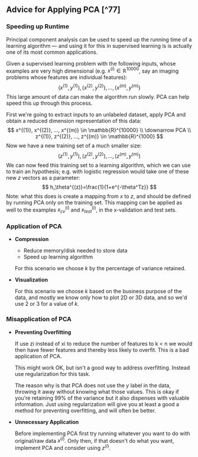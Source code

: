 ## Advice for Applying PCA [^77]

### Speeding up Runtime

Principal component analysis can be used to speed up the running time of a learning algorithm — and using it for this in supervised learning is is actually one of its most common applications.

Given a supervised learning problem with the following inputs, whose examples are very high dimensional (e.g. $x^{(i)}\in \mathbb{R}^{10000}$, say an imaging problems whose features are individual features):
$$
(x^{(1)}, y^{(1)}), (x^{(2)}, y^{(2)}), ..., (x^{(m)}, y^{(m)})
$$
This large amount of data can make the algorithm run slowly.  PCA can help speed this up through this process.

First we're going to extract inputs to an unlabeled dataset, apply PCA and obtain a reduced dimension representation of this data:
$$
x^{(1)}, x^{(2)}, ..., x^{(m)} \in \mathbb{R}^{10000} \\
\downarrow PCA \\
z^{(1)}, z^{(2)}, ..., z^{(m)} \in \mathbb{R}^{1000}
$$
Now we have a new training set of a much smaller size:
$$
(z^{(1)}, y^{(1)}), (z^{(2)}, y^{(2)}), ..., (z^{(m)}, y^{(m)})
$$
We can now feed this training set to a learning algorithm, which we can use to train an hypothesis; e.g. with logistic regression would take one of these new $z$ vectors as a parameter:
$$
h_\theta^{(z)}=\frac{1}{1+e^{-\theta^Tz}}
$$
Note: what this does is create a mapping from $x$ to $z$, and should be defined by running PCA only on the training set. This mapping can be applied as well to the examples $x_{cv}^{(i)}$ and $x_{test}^{(i)}$, in the x-validation and test sets.

### Application of PCA

* **Compression**

  * Reduce memory/disk needed to store data
  * Speed up learning algorithm

  For this scenario we choose $k$ by the percentage of variance retained.

* **Visualization**

  For this scenario we choose $k$ based on the business purpose of the data, and mostly we know only how to plot 2D or 3D data, and so we'd use 2 or 3 for a value of $k$.

### Misapplication of PCA

* **Preventing Overfitting**

  If use zi instead of xi to reduce the number of features to k < n we would then have fewer features and thereby less likely to overfit.  This is a bad application of PCA.

  This might work OK, but isn't a good way to address overfitting.  Instead use regularization for this task.

  The reason why is that PCA does not use the $y$ label in the data, throwing it away without knowing what those values.  This is okay if you're retaining 99% of the variance but it also dispenses with valuable information.  Just using regularization will give you at least a good a method for preventing overfitting, and will often be better.

* **Unnecessary Application**

  Before implementing PCA first try running whatever you want to do with original/raw data $x^{(i)}$.  Only then, if that doesn't do what you want, implement PCA and consider using $z^{(i)}$.
